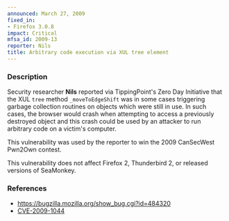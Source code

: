 ```yaml
---
announced: March 27, 2009
fixed_in:
- Firefox 3.0.8
impact: Critical
mfsa_id: 2009-13
reporter: Nils
title: Arbitrary code execution via XUL tree element
---
```


<h3>Description</h3>

<p>Security researcher <strong>Nils</strong> reported via
TippingPoint's Zero Day Initiative that the XUL <code>tree</code>
method <code>_moveToEdgeShift</code> was in some cases triggering
garbage collection routines on objects which were still in use.  In
such cases, the browser would crash when attempting to access a
previously destroyed object and this crash could be used by an
attacker to run arbitrary code on a victim's computer.</p>

<p class="note">This vulnerability was used by the reporter to win the
2009 CanSecWest Pwn2Own contest.</p>

<p class="note">This vulnerability does not affect Firefox 2,
Thunderbird 2, or released versions of SeaMonkey.</p>


<h3>References</h3>

<ul>
  <li><a href="https://bugzilla.mozilla.org/show_bug.cgi?id=484320">https://bugzilla.mozilla.org/show_bug.cgi?id=484320</a></li>
  <li><a class="ex-ref" href="http://cve.mitre.org/cgi-bin/cvename.cgi?name=CVE-2009-1044">CVE-2009-1044</a></li>
</ul>



